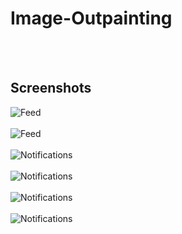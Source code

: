 # Image-Outpainting

<br><br>

## Screenshots

![Feed](https://raw.githubusercontent.com/MohitMourya/Image-Outpainting/blob/master/Screenshots/1_home.png)
<br><br>
![Feed](https://raw.githubusercontent.com/MohitMourya/Image-Outpainting/blob/master/Screenshots/2_browse.png)
<br><br>
![Notifications](https://raw.githubusercontent.com/Image-Outpainting/blob/master/Screenshots/3_submit.png)
<br><br>
![Notifications](https://raw.githubusercontent.com/Image-Outpainting/blob/master/Screenshots/4_result.png)
<br><br>
![Notifications](https://raw.githubusercontent.com/Image-Outpainting/blob/master/Screenshots/5_original.png)
<br><br>
![Notifications](https://raw.githubusercontent.com/Image-Outpainting/blob/master/Screenshots/6_about.png)
